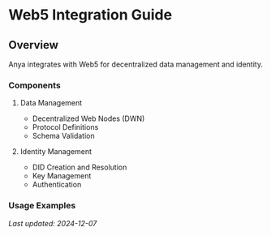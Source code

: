 # Web5 Integration Guide

## Overview
Anya integrates with Web5 for decentralized data management and identity.

### Components
1. Data Management
   - Decentralized Web Nodes (DWN)
   - Protocol Definitions
   - Schema Validation

2. Identity Management
   - DID Creation and Resolution
   - Key Management
   - Authentication

### Usage Examples


*Last updated: 2024-12-07*
